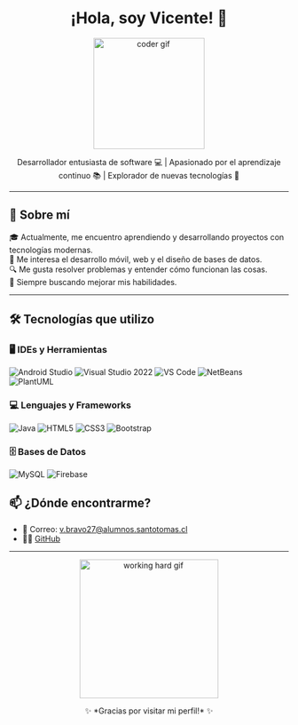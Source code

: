 <h1 align="center">¡Hola, soy Vicente! 👋</h1>

<p align="center">
  <img src="https://media.giphy.com/media/qgQUggAC3Pfv687qPC/giphy.gif" width="200" alt="coder gif">
</p>

<p align="center">
  Desarrollador entusiasta de software 💻 | Apasionado por el aprendizaje continuo 📚 | Explorador de nuevas tecnologías 🚀
</p>

---

## 🚀 Sobre mí

🎓 Actualmente, me encuentro aprendiendo y desarrollando proyectos con tecnologías modernas.  
🧩 Me interesa el desarrollo móvil, web y el diseño de bases de datos.  
🔍 Me gusta resolver problemas y entender cómo funcionan las cosas.  
🎯 Siempre buscando mejorar mis habilidades.  

---

## 🛠️ Tecnologías que utilizo

### 🖥️ IDEs y Herramientas

![Android Studio](https://img.shields.io/badge/Android%20Studio-3DDC84?logo=android-studio&logoColor=white&style=for-the-badge)
![Visual Studio 2022](https://img.shields.io/badge/Visual%20Studio%202022-5C2D91?logo=visual-studio&logoColor=white&style=for-the-badge)
![VS Code](https://img.shields.io/badge/VS%20Code-007ACC?logo=visual-studio-code&logoColor=white&style=for-the-badge)
![NetBeans](https://img.shields.io/badge/NetBeans-1B6AC6?logo=apachenetbeanside&logoColor=white&style=for-the-badge)
![PlantUML](https://img.shields.io/badge/PlantUML-0e355d?style=for-the-badge&logo=uml&logoColor=white)

### 💻 Lenguajes y Frameworks

![Java](https://img.shields.io/badge/Java-ED8B00?logo=java&logoColor=white&style=for-the-badge)
![HTML5](https://img.shields.io/badge/HTML5-E34F26?logo=html5&logoColor=white&style=for-the-badge)
![CSS3](https://img.shields.io/badge/CSS3-1572B6?logo=css3&logoColor=white&style=for-the-badge)
![Bootstrap](https://img.shields.io/badge/Bootstrap-7952B3?logo=bootstrap&logoColor=white&style=for-the-badge)

### 🗄️ Bases de Datos

![MySQL](https://img.shields.io/badge/MySQL-4479A1?logo=mysql&logoColor=white&style=for-the-badge)
![Firebase](https://img.shields.io/badge/Firebase-FFCA28?logo=firebase&logoColor=white&style=for-the-badge)

## 📫 ¿Dónde encontrarme?

- 💌 Correo: v.bravo27@alumnos.santotomas.cl   
- 🧑‍💻 [GitHub](https://github.com/Wygers)

---

<p align="center">
  <img src="https://media.giphy.com/media/ZVik7pBtu9dNS/giphy.gif" width="250" alt="working hard gif">
</p>
<p align="center">
  ✨ *Gracias por visitar mi perfil!* ✨
</p>
